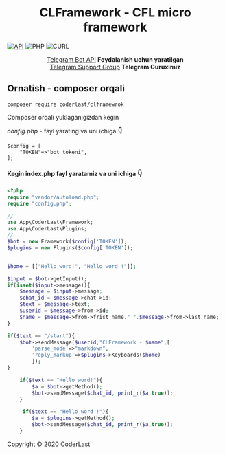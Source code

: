 <h1 align="center">CLFramework - CFL micro framework</h1>

[![API](https://img.shields.io/badge/CLFramework-Mart%2007%2C%202021-36ade1.svg)](https://core.telegram.org/bots/api)
![PHP](https://img.shields.io/badge/php-%3E%3D7.4-8892bf.svg)
![CURL](https://img.shields.io/badge/cURL-required-green.svg)

<div align="center">
	<a href="https://core.telegram.org/bots/api">Telegram Bot API</a> <b>Foydalanish uchun yaratilgan</b> 
	<br>
	<a href="https://telegram.me/Clframework">Telegram Support Group</a> <b>Telegram Guruximiz</b> 
</div>

## Ornatish - composer orqali
```
composer require coderlast/clframewrok
```
Composer orqali yuklaganigizdan kegin 

*config.php* - fayl yarating va uni ichiga 👇
```
$config = [
	"TOKEN"=>"bot tokeni",
];
```
#### Kegin index.php fayl yaratamiz va uni ichiga 👇

```php
<?php
require "vendor/autoload.php";
require "config.php";

//
use App\CoderLast\Framework;
use App\CoderLast\Plugins;
//
$bot = new Framework($config['TOKEN']);
$plugins = new Plugins($config['TOKEN']);


$home = [["Hello word!", "Hello word !"]];

$input = $bot->getInput();
if(isset($input->message)){
	$message = $input->message;
	$chat_id = $message->chat->id;
	$text = $message->text;
	$userid	= $message->from->id;
	$name = $message->from->frist_name." ".$message->from->last_name;
}

if($text == "/start"){
	$bot->sendMessage($userid,"CLFramework - $name",[
		'parse_mode'=>"markdown",
		'reply_markup'=>$plugins->Keyboards($home)
		]);
}

    if($text == "Hello word!"){
        $a = $bot->getMethod();
        $bot->sendMessage($chat_id, print_r($a,true));
    }

     if($text == "Hello word !"){
        $a = $plugins->getMethod();
        $bot->sendMessage($chat_id, print_r($a,true));
    }
```


Copyright © 2020 CoderLast
